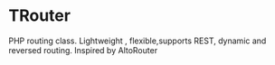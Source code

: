 # TRouter
PHP routing class. Lightweight , flexible,supports REST, dynamic and reversed routing. Inspired by AltoRouter
